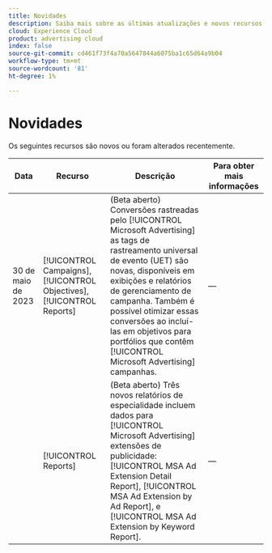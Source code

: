 ```yaml
---
title: Novidades
description: Saiba mais sobre as últimas atualizações e novos recursos na Advertising Search, Social e Commerce.
cloud: Experience Cloud
product: advertising cloud
index: false
source-git-commit: cd461f73f4a70a5647844a6075ba1c65d64a9b04
workflow-type: tm+mt
source-wordcount: '81'
ht-degree: 1%

---
```


# Novidades

Os seguintes recursos são novos ou foram alterados recentemente.

| Data | Recurso | Descrição | Para obter mais informações |
| ---- | ------- | ----------- | -------------------- |
| 30 de maio de 2023 | [!UICONTROL Campaigns], [!UICONTROL Objectives], [!UICONTROL Reports] | (Beta aberto) Conversões rastreadas pelo [!UICONTROL Microsoft Advertising] as tags de rastreamento universal de evento (UET) são novas, disponíveis em exibições e relatórios de gerenciamento de campanha. Também é possível otimizar essas conversões ao incluí-las em objetivos para portfólios que contêm [!UICONTROL Microsoft Advertising] campanhas. | — |
|  | [!UICONTROL Reports] | (Beta aberto) Três novos relatórios de especialidade incluem dados para [!UICONTROL Microsoft Advertising] extensões de publicidade: [!UICONTROL MSA Ad Extension Detail Report], [!UICONTROL MSA Ad Extension by Ad Report], e [!UICONTROL MSA Ad Extension by Keyword Report]. | — |
